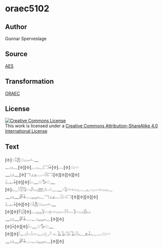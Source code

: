 # oraec5102

## Author

Gunnar Sperveslage

## Source

[AES](https://github.com/simondschweitzer/aes)

## Transformation

[ORAEC](https://oraec.github.io/)

## License

<a rel="license" href="http://creativecommons.org/licenses/by-sa/4.0/"><img alt="Creative Commons License" style="border-width:0" src="https://i.creativecommons.org/l/by-sa/4.0/88x31.png" /></a><br />This work is licensed under a <a rel="license" href="http://creativecommons.org/licenses/by-sa/4.0/">Creative Commons Attribution-ShareAlike 4.0 International License</a>

## Text

[⯑]𓇳𓄤𓆣𓇳𓏥𓌡𓈖<br>
𓂝𓆑[⯑][⯑]𓐛𓆑𓉐𓇓[⯑]𓐛[⯑]𓇳𓏤𓎟<br>
𓈖𓂓𓏤𓈖[⯑]𓄓𓃭𓂋𓏏𓇋𓇋𓉐[⯑][⯑][⯑][⯑]<br>
𓏙𓊵𓇓[⯑][⯑]𓇋𓏏𓈖𓇳𓅜𓇳𓈖<br>
[⯑]𓆑𓎛𓎿𓋴𓅱𓏏𓀔𓏥𓊏𓊪𓂡𓊃𓈖𓄹𓅱𓏌𓏒𓏥𓐛𓊵𓏏𓊪𓏏𓏒𓏥𓆑<br>
𓈖𓂓𓏤𓈖𓏞𓇓𓐙𓈘𓏤𓆑𓄓𓃭𓂋𓇋𓇋𓏏𓉐[⯑][⯑][⯑][⯑]<br>
𓏙𓊵𓇓[⯑][⯑]𓇳𓄤𓆣𓇳𓏥𓌡𓈖<br>
[⯑][⯑]𓋹𓍑𓋴[⯑]𓂋𓈙𓅱𓏏𓂉𓏛𓏥𓍿𓎛𓎛𓄑𓅱𓏏𓏥𓀁𓏥<br>
𓈖𓂓𓏤𓈖𓏞𓇓𓐙𓂝𓈘𓏤𓆑[⯑][⯑]<br>
[⯑]𓇓[⯑][⯑]𓇋𓏏𓈖𓇳𓅜𓇳𓈖<br>
[⯑][⯑]𓎛𓂝𓇋𓏏𓇋𓏛𓂝𓇶𓌳𓁹𓄿𓄿𓅮𓄿𓇋𓇋𓆑𓁷𓏤𓄤𓆑𓂋𓇳𓏤𓎟<br>
𓈖𓂓𓏤𓈖𓏞𓇓𓐙𓂝𓈘𓏤𓆑[⯑][⯑]<br>

